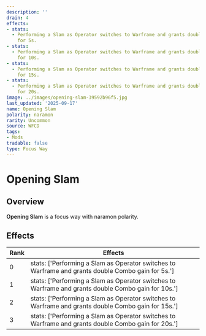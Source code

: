 ```yaml
---
description: ''
drain: 4
effects:
- stats:
  - Performing a Slam as Operator switches to Warframe and grants double Combo gain
    for 5s.
- stats:
  - Performing a Slam as Operator switches to Warframe and grants double Combo gain
    for 10s.
- stats:
  - Performing a Slam as Operator switches to Warframe and grants double Combo gain
    for 15s.
- stats:
  - Performing a Slam as Operator switches to Warframe and grants double Combo gain
    for 20s.
image: ../images/opening-slam-39592b96f5.jpg
last_updated: '2025-09-17'
name: Opening Slam
polarity: naramon
rarity: Uncommon
source: WFCD
tags:
- Mods
tradable: false
type: Focus Way
---
```


# Opening Slam

## Overview

**Opening Slam** is a focus way with naramon polarity.

## Effects

| Rank | Effects |
|------|----------|
| 0 | stats: ['Performing a Slam as Operator switches to Warframe and grants double Combo gain for 5s.'] |
| 1 | stats: ['Performing a Slam as Operator switches to Warframe and grants double Combo gain for 10s.'] |
| 2 | stats: ['Performing a Slam as Operator switches to Warframe and grants double Combo gain for 15s.'] |
| 3 | stats: ['Performing a Slam as Operator switches to Warframe and grants double Combo gain for 20s.'] |

